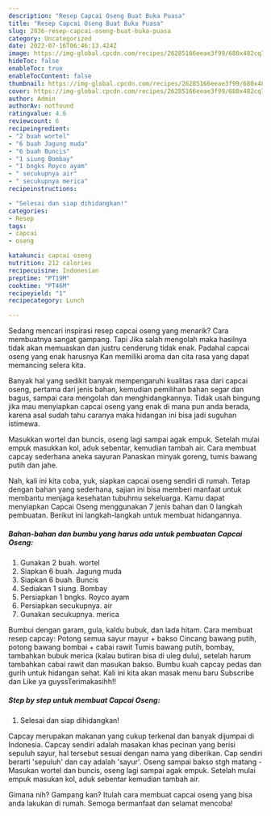 ```yaml
---
description: "Resep Capcai Oseng Buat Buka Puasa"
title: "Resep Capcai Oseng Buat Buka Puasa"
slug: 2936-resep-capcai-oseng-buat-buka-puasa
category: Uncategorized
date: 2022-07-16T06:46:13.424Z
image: https://img-global.cpcdn.com/recipes/26285166eeae3f99/680x482cq70/capcai-oseng-foto-resep-utama.jpg
hideToc: false
enableToc: true
enableTocContent: false
thumbnail: https://img-global.cpcdn.com/recipes/26285166eeae3f99/680x482cq70/capcai-oseng-foto-resep-utama.jpg
cover: https://img-global.cpcdn.com/recipes/26285166eeae3f99/680x482cq70/capcai-oseng-foto-resep-utama.jpg
author: Admin
authorAv: notfound
ratingvalue: 4.6
reviewcount: 6
recipeingredient:
- "2 buah wortel"
- "6 buah Jagung muda"
- "6 buah Buncis"
- "1 siung Bombay"
- "1 bngks Royco ayam"
- " secukupnya air"
- " secukupnya merica"
recipeinstructions:

- "Selesai dan siap dihidangkan!"
categories:
- Resep
tags:
- capcai
- oseng

katakunci: capcai oseng 
nutrition: 212 calories
recipecuisine: Indonesian
preptime: "PT19M"
cooktime: "PT46M"
recipeyield: "1"
recipecategory: Lunch

---
```



Sedang mencari inspirasi resep capcai oseng yang menarik? Cara membuatnya sangat gampang. Tapi Jika salah mengolah maka hasilnya tidak akan memuaskan dan justru cenderung tidak enak. Padahal capcai oseng yang enak harusnya Kan memiliki aroma dan cita rasa yang dapat memancing selera kita.


Banyak hal yang sedikit banyak mempengaruhi kualitas rasa dari capcai oseng, pertama dari jenis bahan, kemudian pemilihan bahan segar dan bagus, sampai cara mengolah dan menghidangkannya. Tidak usah bingung jika mau menyiapkan capcai oseng yang enak di mana pun anda berada, karena asal sudah tahu caranya maka hidangan ini bisa jadi suguhan istimewa.

Masukkan wortel dan buncis, oseng lagi sampai agak empuk. Setelah mulai empuk masukkan kol, aduk sebentar, kemudian tambah air. Cara membuat capcay sederhana aneka sayuran Panaskan minyak goreng, tumis bawang putih dan jahe.


Nah, kali ini kita coba, yuk, siapkan capcai oseng sendiri di rumah. Tetap dengan bahan yang sederhana, sajian ini bisa memberi manfaat untuk membantu menjaga kesehatan tubuhmu sekeluarga. Kamu dapat menyiapkan Capcai Oseng menggunakan 7 jenis bahan dan 0 langkah pembuatan. Berikut ini langkah-langkah untuk membuat hidangannya.

<!--inarticleads1-->

##### Bahan-bahan dan bumbu yang harus ada untuk pembuatan Capcai Oseng:

1. Gunakan 2 buah. wortel
1. Siapkan 6 buah. Jagung muda
1. Siapkan 6 buah. Buncis
1. Sediakan 1 siung. Bombay
1. Persiapkan 1 bngks. Royco ayam
1. Persiapkan  secukupnya. air
1. Gunakan  secukupnya. merica


Bumbui dengan garam, gula, kaldu bubuk, dan lada hitam. Cara membuat resep capcay: Potong semua sayur mayur + bakso Cincang bawang putih, potong bawang bombai + cabai rawit Tumis bawang putih, bombay, tambahkan bubuk merica (kalau butiran bisa di uleg dulu), setelah harum tambahkan cabai rawit dan masukan bakso. Bumbu kuah capcay pedas dan gurih untuk hidangan sehat. Kali ini kita akan masak menu baru Subscribe dan Like ya guyssTerimakasihh!! 

<!--inarticleads2-->

##### Step by step untuk membuat Capcai Oseng:


1. Selesai dan siap dihidangkan!

Capcay merupakan makanan yang cukup terkenal dan banyak dijumpai di Indonesia. Capcay sendiri adalah masakan khas pecinan yang berisi sepuluh sayur, hal tersebut sesuai dengan nama yang diberikan. Cap sendiri berarti &#39;sepuluh&#39; dan cay adalah &#39;sayur&#39;. Oseng sampai bakso stgh matang - Masukan wortel dan buncis, oseng lagi sampai agak empuk. Setelah mulai empuk masukan kol, aduk sebentar kemudian tambah air. 

Gimana nih? Gampang kan? Itulah cara membuat capcai oseng yang bisa anda lakukan di rumah. Semoga bermanfaat dan selamat mencoba!
